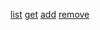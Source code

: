 <a href="https://monosnap.com/file/FXpXYZLk9m06u1kSZ4OlK0EKAavCtp">list</a>
<a href="https://monosnap.com/file/7oe1xo4tgt8InM3BUL1tkceEadnOEO">get</a>
<a href="https://monosnap.com/file/BFQs2rJPVBMyVI8cRe2HKKjukvOCum">add</a>
<a href="https://monosnap.com/file/VsRUvhai3ElSt6tybYJs8x9jivLv93">remove</a>
